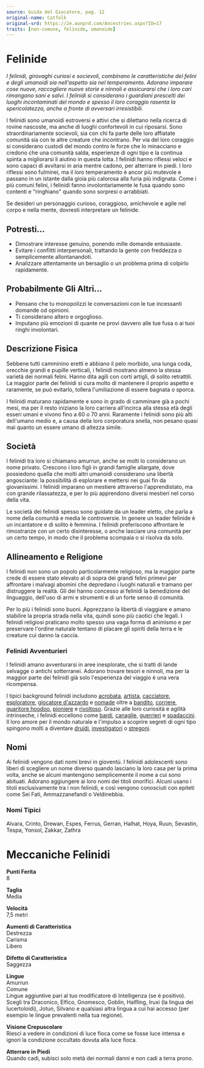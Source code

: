 ```yaml
---
source: Guida del Giocatore, pag. 12
original-name: Catfolk
original-srd: https://2e.aonprd.com/Ancestries.aspx?ID=17
traits: [non-comune, felinide, umanoide]
---
```


# Felinide

_I felinidi, girovaghi curiosi e socievoli, combinano le caratteristiche dei
felini e degli umanoidi sia nell'aspetto sia nel temperamento. Adorano imparare
cose nuove, raccogliere nuove storie e ninnoli e assicurarsi che i loro cari
rimangano sani e salvi. I felinidi si considerano i guardiani prescelti dei
luoghi incontaminati del mondo e spesso il loro coraggio rasenta la
spericolatezza, anche a fronte di avversari irresistibili._

I felinidi sono umanoidi estroversi e attivi che si dilettano nella ricerca di
rovine nascoste, ma anche di luoghi confortevoli in cui riposarsi. Sono
straordinariamente socievoli, sia con chi fa parte delle loro affiatate comunità
sia con le altre creature che incontrano. Per via del loro coraggio si
considerano custodi del mondo contro le forze che lo minacciano e credono che
una comunità salda, esperienze di ogni tipo e la continua spinta a migliorarsi
li aiutino in questa lotta. I felinidi hanno riflessi veloci e sono capaci di
avvitarsi in aria mentre cadono, per atterrare in piedi. I loro riflessi sono
fulminei, ma il loro temperamento è ancor più mutevole e passano in un istante
dalla gioia più calorosa alla furia più indignata. Come i più comuni felini, i
felinidi fanno involontariamente le fusa quando sono contenti e "ringhiano"
quando sono sorpresi o arrabbiati.

Se desideri un personaggio curioso, coraggioso, amichevole e agile nel corpo e
nella mente, dovresti interpretare un felinide.

## Potresti...

- Dimostrare interesse genuino, ponendo mille domande entusiaste.
- Evitare i conflitti interpersonali, trattando la gente con freddezza o
  semplicemente allontanandoti.
- Analizzare attentamente un bersaglio o un problema prima di colpirlo
  rapidamente.

## Probabilmente Gli Altri...

- Pensano che tu monopolizzi le conversazioni con le tue incessanti domande od
  opinioni.
- Ti considerano altero e orgoglioso.
- Imputano più emozioni di quante ne provi davvero alle tue fusa o ai tuoi
  ringhi involontari.

## Descrizione Fisica

Sebbene tutti camminino eretti e abbiano il pelo morbido, una lunga coda,
orecchie grandi e pupille verticali, i felinidi mostrano almeno la stessa
varietà dei normali felini. Hanno dita agili con corti artigli, di solito
retrattili. La maggior parte dei felinidi si cura molto di mantenere il proprio
aspetto e raramente, se può evitarlo, tollera l'umiliazione di essere bagnata o
sporca.

I felinidi maturano rapidamente e sono in grado di camminare già a pochi mesi,
ma per il resto iniziano la loro carriera all'incirca alla stessa età degli
esseri umani e vivono fino a 60 o 70 anni. Raramente i felinidi sono più alti
dell'umano medio e, a causa della loro corporatura snella, non pesano quasi mai
quanto un essere umano di altezza simile.

## Società

I felinidi tra loro si chiamano amurrun, anche se molti lo considerano un nome
privato. Crescono i loro figli in grandi famiglie allargate, dove possiedono
quella che molti altri umanoidi considerano una libertà angosciante: la
possibilità di esplorare e mettersi nei guai fin da giovanissimi. I felinidi
imparano un mestiere attraverso l'apprendistato, ma con grande rilassatezza, e
per lo più apprendono diversi mestieri nel corso della vita.

Le società dei felinidi spesso sono guidate da un leader eletto, che parla a
nome della comunità e media le controversie. In genere un leader felinide è un
incantatore e di solito è femmina. I felinidi preferiscono affrontare le
rimostranze con un certo disinteresse, o anche lasciare una comunità per un
certo tempo, in modo che il problema scompaia o si risolva da solo.

## Allineamento e Religione

I felinidi non sono un popolo particolarmente religioso, ma la maggior parte
crede di essere stato elevato al di sopra dei grandi felini primevi per
affrontare i malvagi abomini che depredano i luoghi naturali e tramano per
distruggere la realtà. Gli dei hanno concesso ai felinidi la benedizione del
linguaggio, dell'uso di armi e strumenti e di un forte senso di comunità.

Per lo più i felinidi sono buoni. Apprezzano la libertà di viaggiare e amano
stabilire la propria strada nella vita, quindi sono più caotici che legali. I
felinidi religiosi praticano molto spesso una vaga forma di animismo e per
preservare l'ordine naturale tentano di placare gli spiriti della terra e le
creature cui danno la caccia.

### Felinidi Avventurieri

I felinidi amano avventurarsi in aree inesplorate, che si tratti di lande
selvagge o antichi sotterranei. Adorano trovare tesori e ninnoli, ma per la
maggior parte dei felinidi già solo l'esperienza del viaggio è una vera
ricompensa.

I tipici background felinidi includono [acrobata](/background/acrobata),
[artista](/background/artista), [cacciatore](/background/cacciatore),
[esploratore](/background/esploratore),
[giocatore d'azzardo](/background/giocatore-d-azzardo) e
[nomade](/background/nomade) oltre a [bandito](/background/bandito),
[corriere](/background/corriere),
[guaritore hoodoo](/background/guaritore-hoodoo),
[pioniere](/background/pioniere) e [rivoltoso](/background/rivoltoso). Grazie
alle loro curiosità e agilità intrinseche, i felinidi eccellono come
[bardi](/classi/bardo), [canaglie](/classi/canaglia),
[guerrieri](/classi/guerriero) e [spadaccini](/classi/spadaccino). Il loro amore
per il mondo naturale e l'impulso a scoprire segreti di ogni tipo spingono molti
a diventare [druidi](/classi/druido), [investigatori](/classi/investigatore) o
[stregoni](/classi/stregone).

## Nomi

Ai felinidi vengono dati nomi brevi in gioventù. I felinidi adolescenti sono
liberi di scegliere un nome diverso quando lasciano la loro casa per la prima
volta, anche se alcuni mantengono semplicemente il nome a cui sono abituati.
Adorano aggiungere ai loro nomi dei titoli onorifici. Alcuni usano i titoli
esclusivamente tra i non felinidi, e così vengono conosciuti con epiteti come
Sei Fati, Ammazzanefandi o Veldinebbia.

### Nomi Tipici

Alvara, Crinto, Drewan, Espes, Ferrus, Gerran, Halhat, Hoya, Ruun, Sevastin,
Tespa, Yonsol, Zakkar, Zathra

# Meccaniche Felinidi

**Punti Ferita**  
8

**Taglia**  
Media

**Velocità**  
7,5 metri

**Aumenti di Caratteristica**  
Destrezza  
Carisma  
Libero

**Difetto di Caratteristica**  
Saggezza

**Lingue**  
Amurrun  
Comune  
Lingue aggiuntive pari al tuo modificatore di Intelligenza (se è positivo).
Scegli tra Draconico, Elfico, Gnomesco, Goblin, Halfling, Iruxi (la lingua dei
lucertoloidi), Jotun, Silvano e qualsiasi altra lingua a cui hai accesso (per
esempio le lingue prevalenti nella tua regione).

**Visione Crepuscolare**  
Riesci a vedere in condizioni di luce fioca come se fosse luce intensa e ignori
la condizione occultato dovuta alla luce fioca.

**Atterrare in Piedi**  
Quando cadi, subisci solo metà dei normali danni e non cadi a terra prono.
